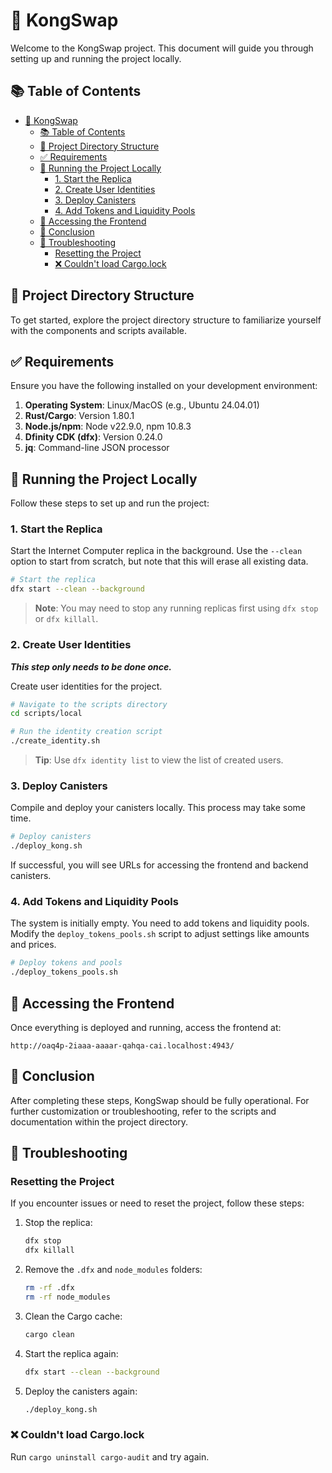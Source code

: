 # 🦍 KongSwap

Welcome to the KongSwap project. This document will guide you through setting up and running the project locally.

## 📚 Table of Contents

- [🦍 KongSwap](#-kongswap)
  - [📚 Table of Contents](#-table-of-contents)
  - [📁 Project Directory Structure](#-project-directory-structure)
  - [✅ Requirements](#-requirements)
  - [🚀 Running the Project Locally](#-running-the-project-locally)
    - [1. Start the Replica](#1-start-the-replica)
    - [2. Create User Identities](#2-create-user-identities)
    - [3. Deploy Canisters](#3-deploy-canisters)
    - [4. Add Tokens and Liquidity Pools](#4-add-tokens-and-liquidity-pools)
  - [🔗 Accessing the Frontend](#-accessing-the-frontend)
  - [🎉 Conclusion](#-conclusion)
  - [🐛 Troubleshooting](#-troubleshooting)
    - [Resetting the Project](#resetting-the-project)
    - [❌ Couldn't load Cargo.lock](#-couldnt-load-cargolock)

## 📁 Project Directory Structure

To get started, explore the project directory structure to familiarize yourself with the components and scripts available.

## ✅ Requirements

Ensure you have the following installed on your development environment:

1. **Operating System**: Linux/MacOS (e.g., Ubuntu 24.04.01)
2. **Rust/Cargo**: Version 1.80.1
3. **Node.js/npm**: Node v22.9.0, npm 10.8.3
4. **Dfinity CDK (dfx)**: Version 0.24.0
5. **jq**: Command-line JSON processor

## 🚀 Running the Project Locally

Follow these steps to set up and run the project:

### 1. Start the Replica

Start the Internet Computer replica in the background. Use the `--clean` option to start from scratch, but note that this will erase all existing data.

```bash
# Start the replica
dfx start --clean --background
```

> **Note**: You may need to stop any running replicas first using `dfx stop` or `dfx killall`.

### 2. Create User Identities

**_This step only needs to be done once._**

Create user identities for the project.

```bash
# Navigate to the scripts directory
cd scripts/local

# Run the identity creation script
./create_identity.sh
```

> **Tip**: Use `dfx identity list` to view the list of created users.

### 3. Deploy Canisters

Compile and deploy your canisters locally. This process may take some time.

```bash
# Deploy canisters
./deploy_kong.sh
```

If successful, you will see URLs for accessing the frontend and backend canisters.

### 4. Add Tokens and Liquidity Pools

The system is initially empty. You need to add tokens and liquidity pools. Modify the `deploy_tokens_pools.sh` script to adjust settings like amounts and prices.

```bash
# Deploy tokens and pools
./deploy_tokens_pools.sh
```

## 🔗 Accessing the Frontend

Once everything is deployed and running, access the frontend at:

```
http://oaq4p-2iaaa-aaaar-qahqa-cai.localhost:4943/
```

## 🎉 Conclusion

After completing these steps, KongSwap should be fully operational. For further customization or troubleshooting, refer to the scripts and documentation within the project directory.

## 🐛 Troubleshooting

### Resetting the Project

If you encounter issues or need to reset the project, follow these steps:

1. Stop the replica:
   ```bash
   dfx stop
   dfx killall
   ```
2. Remove the `.dfx` and `node_modules` folders:
   ```bash
   rm -rf .dfx
   rm -rf node_modules
3. Clean the Cargo cache:
   ```bash
   cargo clean
   ```
4. Start the replica again:
   ```bash
   dfx start --clean --background
   ```
5. Deploy the canisters again:
   ```bash
   ./deploy_kong.sh
   ```

### ❌ Couldn't load Cargo.lock

Run `cargo uninstall cargo-audit` and try again.
